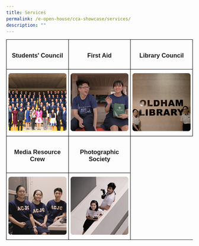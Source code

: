```yaml
---
title: Services
permalink: /e-open-house/cca-showcase/services/
description: ""
---
```

<style type="text/css">
.tg  {border-collapse:collapse;border-spacing:0;}
.tg td{border-color:black;border-style:solid;border-width:1px;font-family:Arial, sans-serif;font-size:14px;
  overflow:hidden;padding:10px 5px;word-break:normal;}
.tg th{border-color:black;border-style:solid;border-width:1px;font-family:Arial, sans-serif;font-size:14px;
  font-weight:normal;overflow:hidden;padding:10px 5px;word-break:normal;}
.tg .tg-0lax{text-align:left;vertical-align:top}
</style>
<table class="tg">
<thead>
  <tr>
		<td style="width: 33.33%" class="tg-0lax"><center><h3>Students' Council</h3></center></td>
    <td style="width: 33.33%" class="tg-0lax"><center><h3>First Aid</h3></center></td>
    <td style="width: 33.33%" class="tg-0lax"><center><h3>Library Council</h3></center></td>
  </tr>
</thead>
<tbody>
  <tr>
    <td class="tg-0lax"><a width="176px" href="/e-open-house/cca-showcase/services/students-council/">
<img style="max-width: 100%; height: auto;" alt="Students' Council" src="/images/students_%20council.png">
</a></td>
    <td class="tg-0lax"><a href="/e-open-house/cca-showcase/services/first-aid/">
<img style="max-width: 100%; height: auto;" alt="First Aid" src="/images/first%20aid.png">
</a></td>
    <td class="tg-0lax"><a href="">
<img style="max-width: 100%; height: auto;" alt="Library Council" src="/images/library%20council.png">
</a></td>
  </tr>
  <tr>
    <td style="width: 33.33%" class="tg-0lax"><center><h3>Media Resource Crew</h3></center></td>
    <td style="width: 33.33%" class="tg-0lax"><center><h3>Photographic Society </h3></center></td>
  </tr>
  <tr>
    <td class="tg-0lax"><a href="/e-open-house/cca-showcase/services/media-resource-crew/">
<img style="max-width: 100%; height: auto;" alt="Media Resource Crew" src="/images/media%20resource%20crew.png"></a></td>
    <td class="tg-0lax"><a href="/e-open-house/cca-showcase/services/photographic-society/">
<img style="max-width: 100%; height: auto;" alt="Photographic Society" src="/images/photographic%20society.png"></a></td>
  </tr>
</tbody>
</table>